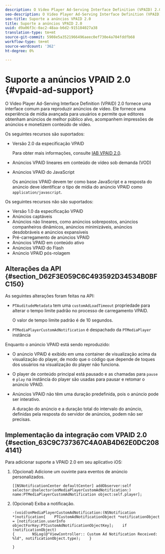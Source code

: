 ```yaml
---
description: O Video Player Ad-Serving Interface Definition (VPAID) 2.0 fornece uma interface comum para reproduzir anúncios de vídeo. Ele fornece uma experiência de mídia avançada para usuários e permite que editores obtenham anúncios de melhor público alvo, acompanhem impressões de anúncios e monetizem conteúdo de vídeo.
seo-description: O Video Player Ad-Serving Interface Definition (VPAID) 2.0 fornece uma interface comum para reproduzir anúncios de vídeo. Ele fornece uma experiência de mídia avançada para usuários e permite que editores obtenham anúncios de melhor público alvo, acompanhem impressões de anúncios e monetizem conteúdo de vídeo.
seo-title: Suporte a anúncios VPAID 2.0
title: Suporte a anúncios VPAID 2.0
uuid: d9a06f3c-0ac2-48aa-b6d2-915184027a38
translation-type: tm+mt
source-git-commit: 5908e5a3521966496aeec0ef730e4a704fddfb68
workflow-type: tm+mt
source-wordcount: '362'
ht-degree: 0%

---
```



# Suporte a anúncios VPAID 2.0 {#vpaid-ad-support}

O Video Player Ad-Serving Interface Definition (VPAID) 2.0 fornece uma interface comum para reproduzir anúncios de vídeo. Ele fornece uma experiência de mídia avançada para usuários e permite que editores obtenham anúncios de melhor público alvo, acompanhem impressões de anúncios e monetizem conteúdo de vídeo.

Os seguintes recursos são suportados:

* Versão 2.0 da especificação VPAID

   Para obter mais informações, consulte [IAB VPAID 2.0](https://www.iab.com/wp-content/uploads/2015/06/VPAID_2_0_Final_04-10-2012.pdf).
* Anúncios VPAID lineares em conteúdo de vídeo sob demanda (VOD)
* Anúncios VPAID do JavaScript

   Os anúncios VPAID devem ter como base JavaScript e a resposta do anúncio deve identificar o tipo de mídia do anúncio VPAID como `application/javascript`.

Os seguintes recursos não são suportados:

* Versão 1.0 da especificação VPAID
* Anúncios captáveis
* Anúncios não lineares, como anúncios sobrepostos, anúncios companheiros dinâmicos, anúncios minimizáveis, anúncios desdobráveis e anúncios expansíveis
* Pré-carregamento de anúncios VPAID
* Anúncios VPAID em conteúdo ativo
* Anúncios VPAID do Flash
* Anúncio VPAID pós-rolagem

## Alterações da API {#section_D62F3E059C6C493592D34534B0BFC150}

As seguintes alterações foram feitas na API:

* `PTAuditudeMetadata` tem uma  `customAdLoadTimeout` propriedade para alterar o tempo limite padrão no processo de carregamento VPAID.

   O valor de tempo limite padrão é de 10 segundos.

* `PTMediaPlayerCustomAdNotification` é despachado da  `PTMediaPlayer` instância

<!--<a id="section_495700E1C5404A7B85307A4137C740C5"></a>-->

Enquanto o anúncio VPAID está sendo reproduzido:

* O anúncio VPAID é exibido em uma container de visualização acima da visualização do player, de modo que o código que depende de toques dos usuários na visualização do player não funciona.
* O player de conteúdo principal está pausado e as chamadas para `pause` e `play` na instância do player são usadas para pausar e retomar o anúncio VPAID.

* Anúncios VPAID não têm uma duração predefinida, pois o anúncio pode ser interativo.

   A duração do anúncio e a duração total do intervalo do anúncio, definidas pela resposta do servidor de anúncios, podem não ser precisas.

## Implementação da integração com VPAID 2.0 {#section_63C9C737367C4A0AB4D62E0DC2084141}

Para adicionar suporte a VPAID 2.0 em seu aplicativo iOS:

1. (Opcional) Adicione um ouvinte para eventos de anúncio personalizados.

   ```
   [[NSNotificationCenter defaultCenter] addObserver:self selector:@selector(onMediaPlayerCustomAdNotification:) name:PTMediaPlayerCustomAdNotification object:self.player];
   ```

1. (Opcional) Exiba a notificação.

   ```
   -(void)onMediaPlayerCustomAdNotification:(NSNotification *)notification{    PTCustomAdNotificationObject *notificationObject = [notification.userInfo objectForKey:PTCustomAdNotificationObjectKey];    if (notificationObject)    
   {        NSLog(@"ViewController:: Custom Ad Notification Received: %ld", notificationObject.type);    } 
   
   }
   ```

